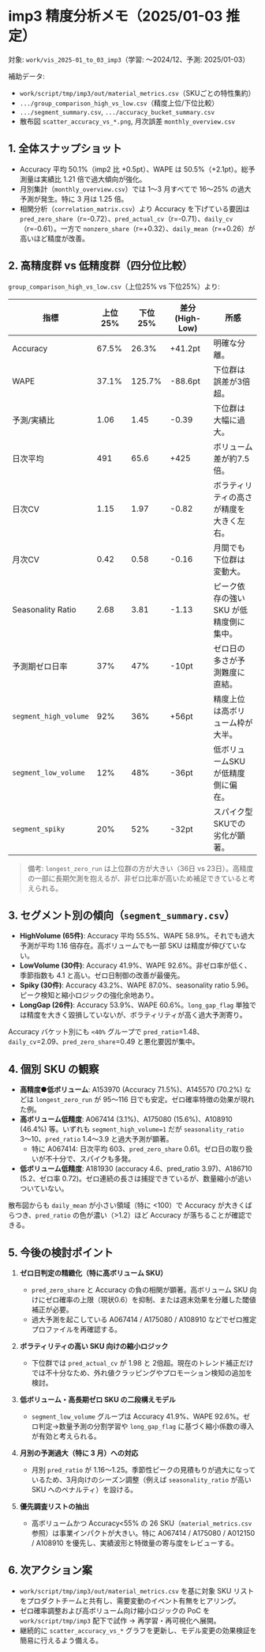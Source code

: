 # imp3 精度分析メモ（2025/01-03 推定）

対象: `work/vis_2025-01_to_03_imp3`（学習: 〜2024/12、予測: 2025/01-03）

補助データ:  
- `work/script/tmp/imp3/out/material_metrics.csv`（SKUごとの特性集約）  
- `.../group_comparison_high_vs_low.csv`（精度上位/下位比較）  
- `.../segment_summary.csv`, `.../accuracy_bucket_summary.csv`  
- 散布図 `scatter_accuracy_vs_*.png`, 月次誤差 `monthly_overview.csv`

## 1. 全体スナップショット
- Accuracy 平均 50.1%（imp2 比 +0.5pt）、WAPE は 50.5%（+2.1pt）。総予測量は実績比 1.21 倍で過大傾向が強化。
- 月別集計（`monthly_overview.csv`）では 1〜3 月すべてで 16〜25% の過大予測が発生。特に 3 月は 1.25 倍。
- 相関分析（`correlation_matrix.csv`）より Accuracy を下げている要因は `pred_zero_share`（r=-0.72）、`pred_actual_cv`（r=-0.71）、`daily_cv`（r=-0.61）。一方で `nonzero_share`（r=+0.32）、`daily_mean`（r=+0.26）が高いほど精度が改善。

## 2. 高精度群 vs 低精度群（四分位比較）
`group_comparison_high_vs_low.csv`（上位25% vs 下位25%）より:

| 指標 | 上位25% | 下位25% | 差分 (High-Low) | 所感 |
| --- | --- | --- | --- | --- |
| Accuracy | 67.5% | 26.3% | +41.2pt | 明確な分離。 |
| WAPE | 37.1% | 125.7% | -88.6pt | 下位群は誤差が3倍超。 |
| 予測/実績比 | 1.06 | 1.45 | -0.39 | 下位群は大幅に過大。 |
| 日次平均 | 491 | 65.6 | +425 | ボリューム差が約7.5倍。 |
| 日次CV | 1.15 | 1.97 | -0.82 | ボラティリティの高さが精度を大きく左右。 |
| 月次CV | 0.42 | 0.58 | -0.16 | 月間でも下位群は変動大。 |
| Seasonality Ratio | 2.68 | 3.81 | -1.13 | ピーク依存の強い SKU が低精度側に集中。 |
| 予測期ゼロ日率 | 37% | 47% | -10pt | ゼロ日の多さが予測難度に直結。 |
| `segment_high_volume` | 92% | 36% | +56pt | 精度上位は高ボリューム枠が大半。 |
| `segment_low_volume` | 12% | 48% | -36pt | 低ボリュームSKUが低精度側に偏在。 |
| `segment_spiky` | 20% | 52% | -32pt | スパイク型SKUでの劣化が顕著。 |

> 備考: `longest_zero_run` は上位群の方が大きい（36日 vs 23日）。高精度の一部に長期欠測を抱えるが、非ゼロ比率が高いため補足できていると考えられる。

## 3. セグメント別の傾向（`segment_summary.csv`）
- **HighVolume (65件)**: Accuracy 平均 55.5%、WAPE 58.9%。それでも過大予測が平均 1.16 倍存在。高ボリュームでも一部 SKU は精度が伸びていない。
- **LowVolume (30件)**: Accuracy 41.9%、WAPE 92.6%。非ゼロ率が低く、季節指数も 4.1 と高い。ゼロ日制御の改善が最優先。
- **Spiky (30件)**: Accuracy 43.2%、WAPE 87.0%、seasonality ratio 5.96。ピーク検知と縮小ロジックの強化余地あり。
- **LongGap (26件)**: Accuracy 53.9%、WAPE 60.6%。`long_gap_flag` 単独では精度を大きく毀損していないが、ボラティリティが高く過大予測寄り。

Accuracy バケット別にも `<40%` グループで `pred_ratio`=1.48、`daily_cv`=2.09、`pred_zero_share`=0.49 と悪化要因が集中。

## 4. 個別 SKU の観察
- **高精度●低ボリューム**: A153970 (Accuracy 71.5%)、A145570 (70.2%) などは `longest_zero_run` が 95〜116 日でも安定。ゼロ確率特徴の効果が現れた例。
- **高ボリューム低精度**: A067414 (3.1%)、A175080 (15.6%)、A108910 (46.4%) 等。いずれも `segment_high_volume=1` だが `seasonality_ratio` 3〜10、`pred_ratio` 1.4〜3.9 と過大予測が顕著。  
  - 特に A067414: 日次平均 603、`pred_zero_share` 0.61。ゼロ日の取り扱いが不十分で、スパイクも多発。
- **低ボリューム低精度**: A181930 (accuracy 4.6、pred_ratio 3.97)、A186710 (5.2、ゼロ率 0.72)。ゼロ連続の長さは捕捉できているが、数量縮小が追いついていない。

散布図からも `daily_mean` が小さい領域（特に <100）で Accuracy が大きくばらつき、`pred_ratio` の色が濃い（>1.2）ほど Accuracy が落ちることが確認できる。

## 5. 今後の検討ポイント
1. **ゼロ日判定の精緻化（特に高ボリューム SKU）**  
   - `pred_zero_share` と Accuracy の負の相関が顕著。高ボリューム SKU 向けにゼロ確率の上限（現状0.6）を抑制、または週末効果を分離した閾値補正が必要。
   - 過大予測を起こしている A067414 / A175080 / A108910 などでゼロ推定プロファイルを再確認する。

2. **ボラティリティの高い SKU 向けの縮小ロジック**  
   - 下位群では `pred_actual_cv` が 1.98 と 2倍超。現在のトレンド補正だけでは不十分なため、外れ値クラッピングやプロモーション検知の追加を検討。

3. **低ボリューム・高長期ゼロ SKU の二段構えモデル**  
   - `segment_low_volume` グループは Accuracy 41.9%、WAPE 92.6%。ゼロ判定→数量予測の分割学習や `long_gap_flag` に基づく縮小係数の導入が有効と考えられる。

4. **月別の予測過大（特に 3 月）への対応**  
   - 月別 `pred_ratio` が 1.16〜1.25。季節性ピークの見積もりが過大になっているため、3月向けのシーズン調整（例えば `seasonality_ratio` が高い SKU へのペナルティ）を設ける。

5. **優先調査リストの抽出**  
   - 高ボリュームかつ Accuracy<55% の 26 SKU（`material_metrics.csv` 参照）は事業インパクトが大きい。特に A067414 / A175080 / A012150 / A108910 を優先し、実績波形と特徴量の寄与度をレビューする。

## 6. 次アクション案
- `work/script/tmp/imp3/out/material_metrics.csv` を基に対象 SKU リストをプロダクトチームと共有し、需要変動のイベント有無をヒアリング。
- ゼロ確率調整および高ボリューム向け縮小ロジックの PoC を `work/script/tmp/imp3` 配下で試作 → 再学習・再可視化へ展開。
- 継続的に `scatter_accuracy_vs_*` グラフを更新し、モデル変更の効果検証を簡易に行えるよう備える。
